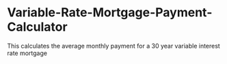 # Variable-Rate-Mortgage-Payment-Calculator
This calculates the average monthly payment for a 30 year variable interest rate mortgage
